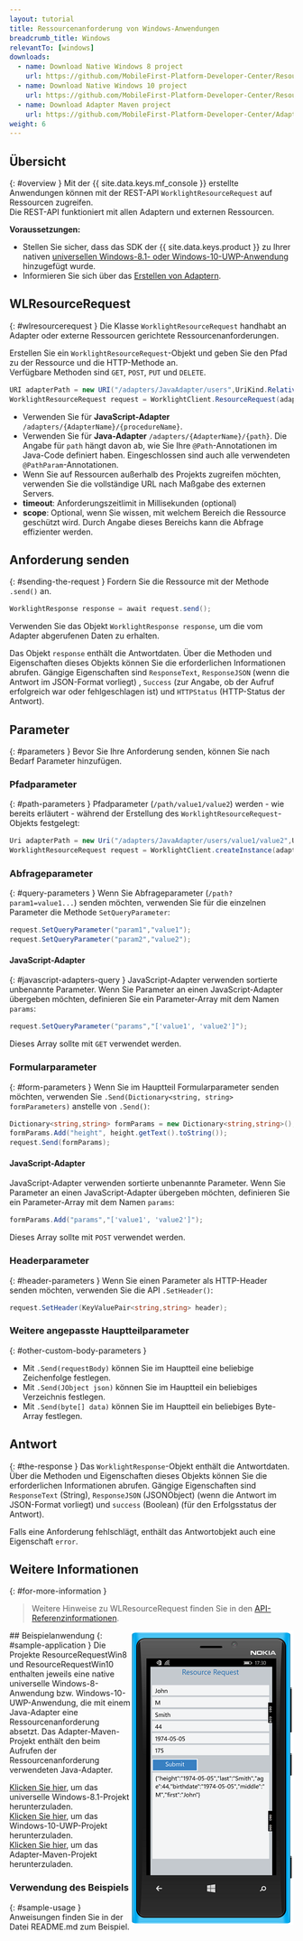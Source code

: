 ```yaml
---
layout: tutorial
title: Ressourcenanforderung von Windows-Anwendungen
breadcrumb_title: Windows
relevantTo: [windows]
downloads:
  - name: Download Native Windows 8 project
    url: https://github.com/MobileFirst-Platform-Developer-Center/ResourceRequestWin8/tree/release80
  - name: Download Native Windows 10 project
    url: https://github.com/MobileFirst-Platform-Developer-Center/ResourceRequestWin10/tree/release80
  - name: Download Adapter Maven project
    url: https://github.com/MobileFirst-Platform-Developer-Center/Adapters/tree/release80
weight: 6
---
```

<!-- NLS_CHARSET=UTF-8 -->
## Übersicht
{: #overview }
Mit der {{ site.data.keys.mf_console }} erstellte Anwendungen können mit der REST-API `WorklightResourceRequest` auf Ressourcen zugreifen.   
Die REST-API funktioniert mit allen Adaptern und externen Ressourcen. 

**Voraussetzungen:**

- Stellen Sie sicher, dass das SDK der {{ site.data.keys.product }} zu Ihrer nativen [universellen Windows-8.1- oder Windows-10-UWP-Anwendung](../../../application-development/sdk/windows-8-10) hinzugefügt wurde. 
- Informieren Sie sich über das [Erstellen von Adaptern](../../../adapters/creating-adapters/).

## WLResourceRequest
{: #wlresourcerequest }
Die Klasse `WorklightResourceRequest` handhabt an Adapter oder externe Ressourcen gerichtete Ressourcenanforderungen. 

Erstellen Sie ein `WorklightResourceRequest`-Objekt und geben Sie den Pfad zu der Ressource und die HTTP-Methode an.   
Verfügbare Methoden sind `GET`, `POST`, `PUT` und `DELETE`.

```cs
URI adapterPath = new URI("/adapters/JavaAdapter/users",UriKind.Relative);
WorklightResourceRequest request = WorklightClient.ResourceRequest(adapterPath,"GET");
```

* Verwenden Sie für **JavaScript-Adapter** `/adapters/{AdapterName}/{procedureName}`. 
* Verwenden Sie für **Java-Adapter** `/adapters/{AdapterName}/{path}`. Die Angabe für `path` hängt davon ab, wie Sie Ihre
`@Path`-Annotationen im Java-Code definiert haben. Eingeschlossen sind auch alle verwendeten `@PathParam`-Annotationen. 
* Wenn Sie auf Ressourcen außerhalb des Projekts zugreifen möchten, verwenden Sie die vollständige URL nach Maßgabe des externen Servers. 
* **timeout**: Anforderungszeitlimit in Millisekunden (optional)
* **scope**: Optional, wenn Sie wissen, mit welchem Bereich die Ressource geschützt wird. Durch Angabe dieses Bereichs kann die Abfrage effizienter werden. 

## Anforderung senden
{: #sending-the-request }
Fordern Sie die Ressource mit der Methode `.send()` an. 

```cs
WorklightResponse response = await request.send();
```

Verwenden Sie das Objekt `WorklightResponse response`, um die vom Adapter abgerufenen Daten zu erhalten. 

Das Objekt `response` enthält die Antwortdaten. Über die Methoden und Eigenschaften dieses Objekts können Sie die erforderlichen Informationen abrufen. Gängige Eigenschaften sind
`ResponseText`, `ResponseJSON` (wenn die Antwort im JSON-Format vorliegt) , `Success`
(zur Angabe, ob der Aufruf erfolgreich war oder fehlgeschlagen ist) und `HTTPStatus` (HTTP-Status der Antwort). 

## Parameter
{: #parameters }
Bevor Sie Ihre Anforderung senden, können Sie nach Bedarf Parameter hinzufügen. 

### Pfadparameter
{: #path-parameters }
Pfadparameter (`/path/value1/value2`) werden - wie bereits erläutert - während der Erstellung des `WorklightResourceRequest`-Objekts festgelegt: 

```cs
Uri adapterPath = new Uri("/adapters/JavaAdapter/users/value1/value2",UriKind.Relative);
WorklightResourceRequest request = WorklightClient.createInstance(adapterPath,"GET");
```

### Abfrageparameter
{: #query-parameters }
Wenn Sie Abfrageparameter (`/path?param1=value1...`) senden möchten, verwenden Sie für die einzelnen Parameter die Methode `SetQueryParameter`: 

```cs
request.SetQueryParameter("param1","value1");
request.SetQueryParameter("param2","value2");
```

#### JavaScript-Adapter
{: #javascript-adapters-query }
JavaScript-Adapter verwenden sortierte unbenannte Parameter. Wenn Sie Parameter an einen JavaScript-Adapter übergeben möchten, definieren Sie ein Parameter-Array mit dem Namen `params`:

```cs
request.SetQueryParameter("params","['value1', 'value2']");
```

Dieses Array sollte mit `GET` verwendet werden.

### Formularparameter
{: #form-parameters }
Wenn Sie im Hauptteil Formularparameter senden möchten, verwenden Sie `.Send(Dictionary<string, string> formParameters)` anstelle von `.Send()`:  

```cs
Dictionary<string,string> formParams = new Dictionary<string,string>();
formParams.Add("height", height.getText().toString());
request.Send(formParams);
```   

#### JavaScript-Adapter
JavaScript-Adapter verwenden sortierte unbenannte Parameter. Wenn Sie Parameter an einen JavaScript-Adapter übergeben möchten, definieren Sie ein Parameter-Array mit dem Namen `params`:

```cs
formParams.Add("params","['value1', 'value2']");
```

Dieses Array sollte mit `POST` verwendet werden.

### Headerparameter
{: #header-parameters }
Wenn Sie einen Parameter als HTTP-Header senden möchten, verwenden Sie die API `.SetHeader()`: 

```cs
request.SetHeader(KeyValuePair<string,string> header);
```

### Weitere angepasste Hauptteilparameter
{: #other-custom-body-parameters }
- Mit `.Send(requestBody)` können Sie im Hauptteil eine beliebige Zeichenfolge festlegen. 
- Mit `.Send(JObject json)` können Sie im Hauptteil ein beliebiges Verzeichnis festlegen. 
- Mit `.Send(byte[] data)` können Sie im Hauptteil ein beliebiges Byte-Array festlegen. 

## Antwort
{: #the-response }
Das `WorklightResponse`-Objekt enthält die Antwortdaten. Über die Methoden und Eigenschaften dieses Objekts können Sie die erforderlichen Informationen abrufen. Gängige Eigenschaften sind
`ResponseText` (String), `ResponseJSON` (JSONObject) (wenn die Antwort im JSON-Format vorliegt)
und `success` (Boolean) (für den Erfolgsstatus der Antwort). 

Falls eine Anforderung fehlschlägt, enthält das Antwortobjekt auch eine Eigenschaft `error`. 

## Weitere Informationen
{: #for-more-information }
> Weitere Hinweise zu WLResourceRequest finden Sie in den [API-Referenzinformationen](http://public.dhe.ibm.com/software/products/en/MobileFirstPlatform/docs/v800/mfpf_csharp_win8_native_client_api.pdf).



<img alt="Beispielanwendung" src="resource-request-success-win8-10.png" style="float:right"/>
## Beispielanwendung
{: #sample-application }
Die Projekte ResourceRequestWin8 und ResourceRequestWin10 enthalten jeweils eine native universelle Windows-8-Anwendung bzw. Windows-10-UWP-Anwendung, die mit einem Java-Adapter eine Ressourcenanforderung absetzt.   
Das Adapter-Maven-Projekt enthält den beim Aufrufen der Ressourcenanforderung verwendeten Java-Adapter. 

[Klicken Sie hier](https://github.com/MobileFirst-Platform-Developer-Center/ResourceRequestWin8/tree/release80), um das universelle Windows-8.1-Projekt herunterzuladen.   
[Klicken Sie hier](https://github.com/MobileFirst-Platform-Developer-Center/ResourceRequestWin10/tree/release80), um das Windows-10-UWP-Projekt herunterzuladen.   
[Klicken Sie hier](https://github.com/MobileFirst-Platform-Developer-Center/Adapters/tree/release80), um das Adapter-Maven-Projekt herunterzuladen. 

### Verwendung des Beispiels
{: #sample-usage }
Anweisungen finden Sie in der Datei README.md zum Beispiel. 
